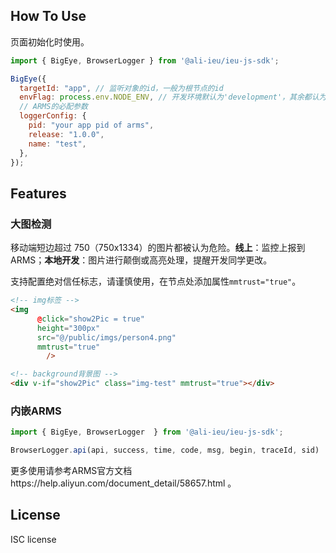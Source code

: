 ## How To Use
页面初始化时使用。
```javascript
import { BigEye, BrowserLogger } from '@ali-ieu/ieu-js-sdk';

BigEye({
  targetId: "app", // 监听对象的id，一般为根节点的id
  envFlag: process.env.NODE_ENV, // 开发环境默认为'development'，其余都认为是线上监控环境
  // ARMS的必配参数
  loggerConfig: {
    pid: "your app pid of arms",
    release: "1.0.0",
    name: "test",
  },
});
```
## Features
### 大图检测
移动端短边超过 750（750x1334）的图片都被认为危险。**线上**：监控上报到 ARMS；**本地开发**：图片进行颠倒或高亮处理，提醒开发同学更改。

支持配置绝对信任标志，请谨慎使用，在节点处添加属性`mmtrust="true"`。
```html
<!-- img标签 -->
<img
      @click="show2Pic = true"
      height="300px"
      src="@/public/imgs/person4.png"
      mmtrust="true"
    	/>

<!-- background背景图 -->
<div v-if="show2Pic" class="img-test" mmtrust="true"></div>
```

### 内嵌ARMS

```javascript
import { BigEye, BrowserLogger  } from '@ali-ieu/ieu-js-sdk';

BrowserLogger.api(api, success, time, code, msg, begin, traceId, sid)
```

更多使用请参考ARMS官方文档https://help.aliyun.com/document_detail/58657.html 。

## License
ISC license

